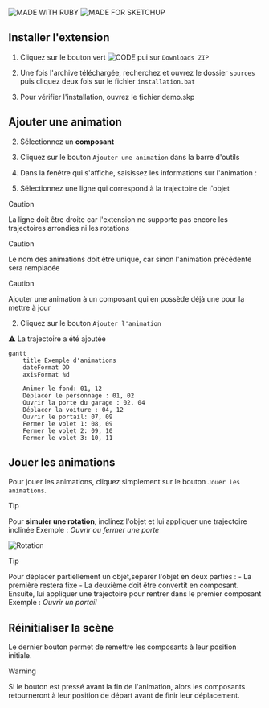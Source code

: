 ![MADE WITH RUBY](https://img.shields.io/badge/MADE_WITH-RUBY-A91401?style=flat)
![MADE FOR SKETCHUP](https://img.shields.io/badge/MADE_FOR-SKETCHUP-D32F2F?style=flat)


## Installer l'extension

1. Cliquez sur le bouton vert ![CODE](https://img.shields.io/badge/_-CODE-00FF00?style=flat) pui sur `Downloads ZIP`

2. Une fois l'archive téléchargée, recherchez et ouvrez le dossier `sources` puis cliquez deux fois sur le fichier `installation.bat`

3. Pour vérifier l'installation, ouvrez le fichier demo.skp

## Ajouter une animation

2. Sélectionnez un **composant**

2. Cliquez sur le bouton `Ajouter une animation` dans la barre d'outils

2. Dans la fenêtre qui s'affiche, saisissez les informations sur l'animation :

2. Sélectionnez une ligne qui correspond à la trajectoire de l'objet

> [!CAUTION]
> La ligne doit être droite car l'extension ne supporte pas encore les trajectoires arrondies ni les rotations

> [!CAUTION]
> Le nom des animations doit être unique, car sinon l'animation précédente sera remplacée

> [!CAUTION]
> Ajouter une animation à un composant qui en possède déjà une pour la mettre à jour

2. Cliquez sur le bouton `Ajouter l'animation`

⚠️ La trajectoire a été ajoutée


```mermaid
gantt
	title Exemple d'animations
	dateFormat DD
	axisFormat %d

    Animer le fond: 01, 12
    Déplacer le personnage : 01, 02
    Ouvrir la porte du garage : 02, 04
    Déplacer la voiture : 04, 12
    Ouvrir le portail: 07, 09
    Fermer le volet 1: 08, 09
    Fermer le volet 2: 09, 10
    Fermer le volet 3: 10, 11

```

## Jouer les animations

Pour jouer les animations, cliquez simplement sur le bouton `Jouer les animations`.

> [!TIP]
> Pour **simuler une rotation**, inclinez l'objet et lui appliquer une trajectoire inclinée
> Exemple : _Ouvrir ou fermer une porte_

![Rotation](readme/rotation.gif)

> [!TIP]
> Pour déplacer partiellement un objet,séparer l'objet en deux parties :
	- La première restera fixe
	- La deuxième doit être convertit en composant. Ensuite, lui appliquer une trajectoire pour rentrer dans le premier composant
> Exemple : _Ouvrir un portail_


## Réinitialiser la scène

Le dernier bouton permet de remettre les composants à leur position initiale.

> [!WARNING]
> Si le bouton est pressé avant la fin de l'animation, alors les composants retourneront à leur position de départ avant de finir leur déplacement.
